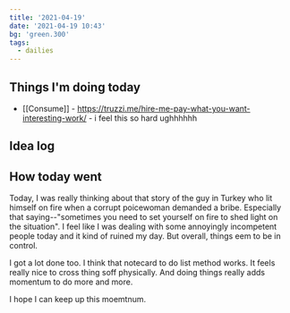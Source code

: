 ```yaml
---
title: '2021-04-19'
date: '2021-04-19 10:43'
bg: 'green.300'
tags:
  - dailies
---
```


## Things I'm doing today

- [[Consume]] - https://truzzi.me/hire-me-pay-what-you-want-interesting-work/ - i feel this so hard ughhhhhh

## Idea log

## How today went

Today, I was really thinking about that story of the guy in Turkey who lit himself on fire when a corrupt poicewoman demanded a bribe. Especially that saying--"sometimes you need to set yourself on fire to shed light on the situation". I feel like I was dealing with some annoyingly incompetent people today and it kind of ruined my day. But overall, things eem to be in control.

I got a lot done too. I think that notecard to do list method works. It feels really nice to cross thing soff physically. And doing things really adds momentum to do more and more.

I hope I can keep up this moemtnum.
